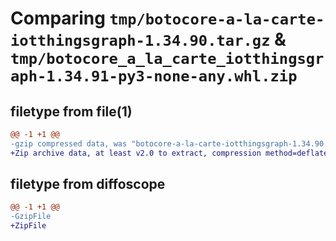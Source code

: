 # Comparing `tmp/botocore-a-la-carte-iotthingsgraph-1.34.90.tar.gz` & `tmp/botocore_a_la_carte_iotthingsgraph-1.34.91-py3-none-any.whl.zip`

## filetype from file(1)

```diff
@@ -1 +1 @@
-gzip compressed data, was "botocore-a-la-carte-iotthingsgraph-1.34.90.tar", last modified: Wed Apr 24 01:02:10 2024, max compression
+Zip archive data, at least v2.0 to extract, compression method=deflate
```

## filetype from diffoscope

```diff
@@ -1 +1 @@
-GzipFile
+ZipFile
```

